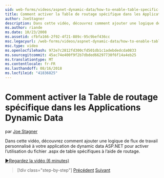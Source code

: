 ```yaml
---
uid: web-forms/videos/aspnet-dynamic-data/how-to-enable-table-specific-routing-in-dynamic-data-applications
title: Comment activer la Table de routage spécifique dans les Applications Dynamic Data | Microsoft Docs
author: JoeStagner
description: Dans cette vidéo, découvrez comment ajouter une logique de flux de travail personnalisé à votre application de dynamic data ASP.NET pour activer l’utilisation du fichier .aspx de table spécifiques à l’aide de routage.
ms.author: riande
ms.date: 10/23/2008
ms.assetid: cfbfa166-2f92-4f21-889c-95c9bef436cc
msc.legacyurl: /web-forms/videos/aspnet-dynamic-data/how-to-enable-table-specific-routing-in-dynamic-data-applications
msc.type: video
ms.openlocfilehash: 972e7c2812fd300cfd501db1c1adebdedcda0833
ms.sourcegitcommit: 45ac74e400f9f2b7dbded66297730f6f14a4eb25
ms.translationtype: MT
ms.contentlocale: fr-FR
ms.lasthandoff: 08/16/2018
ms.locfileid: "41836825"
---
```

<a name="how-to-enable-table-specific-routing-in-dynamic-data-applications"></a>Comment activer la Table de routage spécifique dans les Applications Dynamic Data
====================
par [Joe Stagner](https://github.com/JoeStagner)

Dans cette vidéo, découvrez comment ajouter une logique de flux de travail personnalisé à votre application de dynamic data ASP.NET pour activer l’utilisation du fichier .aspx de table spécifiques à l’aide de routage.

[&#9654;Regardez la vidéo (6 minutes)](https://channel9.msdn.com/Blogs/ASP-NET-Site-Videos/how-to-enable-table-specific-routing-in-dynamic-data-applications)

> [!div class="step-by-step"]
> [Précédent](enable-in-line-editing-in-aspnet-dynamic-data-applications.md)
> [Suivant](how-to-use-attribute-validation-in-aspnet-dynamic-data-applications.md)

